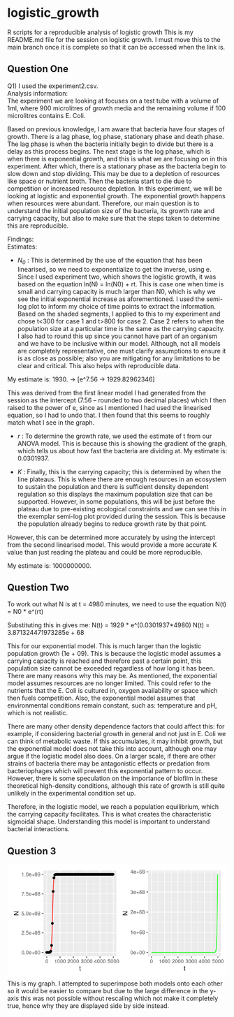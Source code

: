 # logistic_growth
R scripts for a reproducible analysis of logistic growth
This is my README.md file for the session on logistic growth. I must move this to the main branch once it is complete so that it can be accessed when the link is.

## Question One
<div> Q1) I used the experiment2.csv. </div>

<div> Analysis information: </div>
The experiment we are looking at focuses on a test tube with a volume of 1ml, where 900 microlitres of growth media and the remaining volume if 100 microlitres contains E. Coli. 

Based on previous knowledge, I am aware that bacteria have four stages of growth. There is a lag phase, log phase, stationary phase and death phase. The lag phase is when the bacteria initially begin to divide but there is a delay as this process begins. The next stage is the log phase, which is when there is exponential growth, and this is what we are focusing on in this experiment. After which, there is a stationary phase as the bacteria begin to slow down and stop dividing. This may be due to a depletion of resources like space or nutrient broth. Then the bacteria start to die due to competition or increased resource depletion.  In this experiment, we will be looking at logistic and exponential growth. The exponential growth happens when resources were abundant.
Therefore, our main question is to understand the initial population size of the bacteria, its growth rate and carrying capacity, but also to make sure that the steps taken to determine this are reproducible.

<div> Findings: </div>
<div> Estimates: </div>

- <i>N<sub>0</sub></i> : This is determined by the use of the equation that has been linearised, so we need to exponentialize to get the inverse, using e. Since I used experiment two, which shows the logistic growth, it was based on the equation ln(N) = ln(N0) + rt. This is case one when time is small and carrying capacity is much larger than N0, which is why we see the initial exponential increase as aforementioned.
I used the semi-log plot to inform my choice of time points to extract the information. Based on the shaded segments, I applied to this to my experiment and chose t<300 for case 1 and t>800 for case 2. Case 2 refers to when the population size at a particular time is the same as the carrying capacity.
I also had to round this up since you cannot have part of an organism and we have to be inclusive within our model. Although, not all models are completely representative, one must clarify assumptions to ensure it is as close as possible; also you are mitigating for any limitations to be clear and critical. This also helps with reproducible data.

My estimate is: 1930. -> [e^7.56 -> 1929.82962346]

This was derived from the first linear model I had generated from the session as the intercept (7.56 – rounded to two decimal places) which I then raised to the power of e, since as I mentioned I had used the linearised equation, so I had to undo that. I then found that this seems to roughly match what I see in the graph.

- <i>r</i> : To determine the growth rate, we used the estimate of t from our ANOVA model. This is because this is showing the gradient of the graph, which tells us about how fast the bacteria are dividing at.
My estimate is: 0.0301937.

- <i>K</i> : Finally, this is the carrying capacity; this is determined by when the line plateaus. This is where there are enough resources in an ecosystem to sustain the population and there is sufficient density dependent regulation so this displays the maximum population size that can be supported. However, in some populations, this will be just before the plateau due to pre-existing ecological constraints and we can see this in the exemplar semi-log plot provided during the session. This is because the population already begins to reduce growth rate by that point.

However, this can be determined more accurately by using the intercept from the second linearised model. This would provide a more accurate K value than just reading the plateau and could be more reproducible.

My estimate is: 1000000000.
 
## Question Two

To work out what N is at t = 4980 minutes, we need to use the equation N(t) = N0 * e^(rt)

Substituting this in gives me:
N(t) = 1929 * e^(0.0301937*4980) 
N(t) = 3.871324471973285e + 68

This for our exponential model. This is much larger than the logistic population growth (1e + 09). This is because the logistic model assumes a carrying capacity is reached and therefore past a certain point, this population size cannot be exceeded regardless of how long it has been.
There are many reasons why this may be. As mentioned, the exponential model assumes resources are no longer limited. This could refer to the nutrients that the E. Coli is cultured in, oxygen availability or space which then fuels competition. Also, the exponential model assumes that environmental conditions remain constant, such as: temperature and pH, which is not realistic.

There are many other density dependence factors that could affect this: for example, if considering bacterial growth in general and not just in E. Coli we can think of metabolic waste. If this accumulates, it may inhibit growth, but the exponential model does not take this into account, although one may argue if the logistic model also does. On a larger scale, if there are other strains of bacteria there may be antagonistic effects or predation from bacteriophages which will prevent this exponential pattern to occur. However, there is some speculation on the importance of biofilm in these theoretical high-density conditions, although this rate of growth is still quite unlikely in the experimental condition set up.

Therefore, in the logistic model, we reach a population equilibrium, which the carrying capacity facilitates. This is what creates the characteristic sigmoidal shape. Understanding this model is important to understand bacterial interactions.

## Question 3
![CAPTION](https://github.com/1065094/logistic_growth/blob/2b70b763cddd1b9ed0dc76217887689a061b02fb/exponloggraph.png)
This is my graph.
I attempted to superimpose both models onto each other so it would be easier to compare but due to the large difference in the y-axis this was not possible without rescaling which not make it completely true, hence why they are displayed side by side instead.

